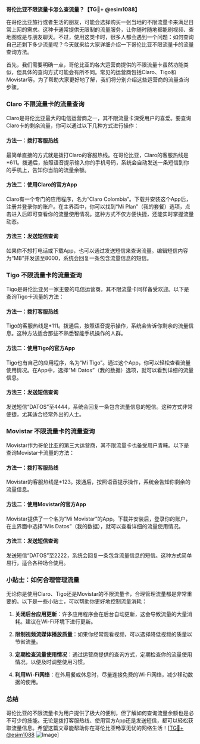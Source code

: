 **哥伦比亚不限流量卡怎么查流量？【TG💪+ @esim1088】**

在哥伦比亚旅行或者生活的朋友，可能会选择购买一张当地的不限流量卡来满足日常上网的需求。这种卡通常提供无限制的流量服务，让你随时随地都能刷视频、查地图或是与朋友聊天。不过，使用这类卡时，很多人都会遇到一个问题：如何查询自己还剩下多少流量呢？今天就来给大家详细介绍一下哥伦比亚不限流量卡的流量查询方法。

首先，我们需要明确一点，哥伦比亚的各大运营商提供的不限流量卡虽然功能类似，但具体的查询方式可能会有所不同。常见的运营商包括Claro、Tigo和Movistar等。为了帮助大家更好地了解，我们将分别介绍这些运营商的流量查询步骤。

### Claro 不限流量卡的流量查询

Claro是哥伦比亚最大的电信运营商之一，其不限流量卡深受用户的喜爱。要查询Claro卡的剩余流量，你可以通过以下几种方式进行操作：

#### 方法一：拨打客服热线
最简单直接的方式就是拨打Claro的客服热线。在哥伦比亚，Claro的客服热线是*611。拨通后，按照语音提示输入你的手机号码，系统会自动发送一条短信到你的手机上，告知你当前的流量余额。

#### 方法二：使用Claro的官方App
Claro有一个专门的应用程序，名为“Claro Colombia”。下载并安装这个App后，注册并登录你的账户。在主界面中，你可以找到“Mi Plan”（我的套餐）选项，点击进入后即可查看你的流量使用情况。这种方式不仅方便快捷，还能实时掌握流量动态。

#### 方法三：发送短信查询
如果你不想打电话或下载App，也可以通过发送短信来查询流量。编辑短信内容为“MB”并发送至8000，系统会回复一条包含流量信息的短信。

### Tigo 不限流量卡的流量查询

Tigo是哥伦比亚另一家主要的电信运营商，其不限流量卡同样备受欢迎。以下是查询Tigo卡流量的方法：

#### 方法一：拨打客服热线
Tigo的客服热线是*111。拨通后，按照语音提示操作，系统会告诉你剩余的流量信息。这种方法适合那些不熟悉智能手机操作的人群。

#### 方法二：使用Tigo的官方App
Tigo也有自己的应用程序，名为“Mi Tigo”。通过这个App，你可以轻松查看流量使用情况。在App中，选择“Mi Datos”（我的数据）选项，就可以看到详细的流量信息。

#### 方法三：发送短信查询
发送短信“DATOS”至4444，系统会回复一条包含流量信息的短信。这种方式非常便捷，尤其适合经常外出的人士。

### Movistar 不限流量卡的流量查询

Movistar作为哥伦比亚的第三大运营商，其不限流量卡也备受用户青睐。以下是查询Movistar卡流量的方法：

#### 方法一：拨打客服热线
Movistar的客服热线是*123。拨通后，按照语音提示操作，系统会告知你剩余的流量信息。

#### 方法二：使用Movistar的官方App
Movistar提供了一个名为“Mi Movistar”的App。下载并安装后，登录你的账户，在主界面中选择“Mis Datos”（我的数据），就可以查看详细的流量使用情况。

#### 方法三：发送短信查询
发送短信“DATOS”至2222，系统会回复一条包含流量信息的短信。这种方式简单易行，适合各种场合使用。

### 小贴士：如何合理管理流量

无论你是使用Claro、Tigo还是Movistar的不限流量卡，合理管理流量都是非常重要的。以下是一些小贴士，可以帮助你更好地控制流量消耗：

1. **关闭后台应用更新**：许多应用程序会在后台自动更新，这会导致流量的大量消耗。建议在Wi-Fi环境下进行更新。
   
2. **限制视频流媒体播放质量**：如果你经常观看视频，可以选择降低视频的质量以节省流量。

3. **定期检查流量使用情况**：通过运营商提供的查询方式，定期检查你的流量使用情况，以便及时调整使用习惯。

4. **利用Wi-Fi网络**：在外用餐或休息时，尽量连接免费的Wi-Fi网络，减少移动数据的使用。

### 总结

哥伦比亚的不限流量卡为用户提供了极大的便利，但了解如何查询流量余额也是必不可少的技能。无论是拨打客服热线、使用官方App还是发送短信，都可以轻松获取流量信息。希望这篇文章能帮助你在哥伦比亚畅享无忧的网络生活！[[TG💪+ @esim1088](https://t.me/s/esim1088) ![Image](https://i.postimg.cc/4NQfJmqS/Snipaste-2025-05-13-00-14-12.png)]